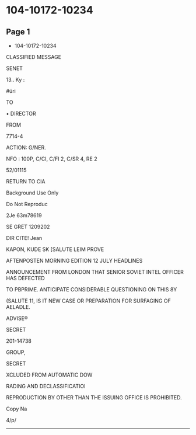 # 104-10172-10234

## Page 1

- 104-10172-10234

CLASSIFIED MESSAGE

SENET

13.. Ky :

#üri

TO

• DIRECTOR

FROM

7714-4

ACTION: G/NER.

NFO : 100P, C/CI, C/FI 2, C/SR 4, RE 2

52/01115

RETURN TO CIA

Background Use Only

Do Not Reproduc

2Je 63m78619

SE GRET 1209202

DIR CITE! Jean

KAPON, KUDE SK [SALUTE LEIM PROVE

AFTENPOSTEN MORNING EDITION 12 JULY HEADLINES

ANNOUNCEMENT FROM LONDON THAT SENIOR SOVIET INTEL OFFICER HAS DEFECTED

TO PBPRIME. ANTICIPATE CONSIDERABLE QUESTIONING ON THIS 8Y

(SALUTE 11, IS IT NEW CASE OR PREPARATION FOR SURFAGING OF AELADLE.

ADVISE®

SECRET

201-14738

GROUP,

SECRET

XCLUDED FROM AUTOMATIC DOW

RADING AND DECLASSIFICATIOI

REPRODUCTION BY OTHER THAN THE ISSUING OFFICE IS PROHIBITED.

Copy Na

4/p/

---

